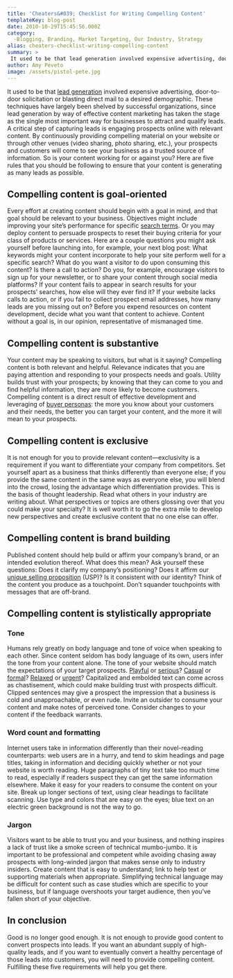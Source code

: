 ```yaml
---
title: 'Cheaters&#039; Checklist for Writing Compelling Content'
templateKey: blog-post
date: 2010-10-29T15:45:56.000Z
category: 
  -Blogging, Branding, Market Targeting, Our Industry, Strategy
alias: cheaters-checklist-writing-compelling-content
summary: > 
 It used to be that lead generation involved expensive advertising, door-to-door solicitation or blasting direct mail to a desired demographic. These techniques have largely been shelved by successful organizations, since lead generation by way of effective content marketing has taken the stage as the single most important way for businesses to attract and qualify leads.
author: Amy Peveto
image: /assets/pistol-pete.jpg
---
```


It used to be that [lead generation](/insights/differentiation-through-lead-generation) involved expensive advertising, door-to-door solicitation or blasting direct mail to a desired demographic. These techniques have largely been shelved by successful organizations, since lead generation by way of effective content marketing has taken the stage as the single most important way for businesses to attract and qualify leads. A critical step of capturing leads is engaging prospects online with relevant content. By continuously providing compelling material on your website or through other venues (video sharing, photo sharing, etc.), your prospects and customers will come to see your business as a trusted source of information. So is your content working for or against you? Here are five rules that you should be following to ensure that your content is generating as many leads as possible.

Compelling content is goal-oriented
-----------------------------------

Every effort at creating content should begin with a goal in mind, and that goal should be relevant to your business. Objectives might include improving your site’s performance for specific [search terms](/insights/top-5-avoidable-seo-mistakes). Or you may deploy content to persuade prospects to reset their buying criteria for your class of products or services. Here are a couple questions you might ask yourself before launching into, for example, your next blog post: What keywords might your content incorporate to help your site perform well for a specific search? What do you want a visitor to do upon consuming this content? Is there a call to action? Do you, for example, encourage visitors to sign up for your newsletter, or to share your content through social media platforms? If your content fails to appear in search results for your prospects’ searches, how else will they ever find it? If your website lacks calls to action, or if you fail to collect prospect email addresses, how many leads are you missing out on? Before you expend resources on content development, decide what you want that content to achieve. Content without a goal is, in our opinion, representative of mismanaged time.

Compelling content is substantive
---------------------------------

Your content may be speaking to visitors, but what is it saying? Compelling content is both relevant and helpful. Relevance indicates that you are paying attention and responding to your prospects needs and goals. Utility builds trust with your prospects; by knowing that they can come to you and find helpful information, they are more likely to become customers. Compelling content is a direct result of effective development and leveraging of [buyer personas](/insights/better-targeting-through-buyer-personas): the more you know about your customers and their needs, the better you can target your content, and the more it will mean to your prospects.

Compelling content is exclusive
-------------------------------

It is not enough for you to provide relevant content—exclusivity is a requirement if you want to differentiate your company from competitors. Set yourself apart as a business that thinks differently than everyone else; if you provide the same content in the same ways as everyone else, you will blend into the crowd, losing the advantage which differentiation provides. This is the basis of thought leadership. Read what others in your industry are writing about. What perspectives or topics are others glossing over that you could make your specialty? It is well worth it to go the extra mile to develop new perspectives and create exclusive content that no one else can offer.

Compelling content is brand building
------------------------------------

Published content should help build or affirm your company’s brand, or an intended evolution thereof. What does this mean? Ask yourself these questions: Does it clarify my company’s positioning? Does it affirm our [unique selling proposition](/insights/positioning-brand-experience-marketing) (USP)? Is it consistent with our identity? Think of the content you produce as a touchpoint. Don’t squander touchpoints with messages that are off-brand.

Compelling content is stylistically appropriate
-----------------------------------------------

### Tone

Humans rely greatly on body language and tone of voice when speaking to each other. Since content seldom has body language of its own, users infer the tone from your content alone. The tone of your website should match the expectations of your target prospects. [Playful](http://www.ohmint.com) or [serious](http://www.biosafe-solutions.com/)? [Casual](http://www.enchantedspringsranch.com) or [formal](http://www.nunleyfirm.com)? [Relaxed](http://www.silversagecorral.org) or [urgent](https://lbdsociety.org/)? Capitalized and embolded text can come across as chastisement, which could make building trust with prospects difficult. Clipped sentences may give a prospect the impression that a business is cold and unapproachable, or even rude. Invite an outsider to consume your content and make notes of perceived tone. Consider changes to your content if the feedback warrants.

### Word count and formatting

Internet users take in information differently than their novel-reading counterparts: web users are in a hurry, and tend to skim headings and page titles, taking in information and deciding quickly whether or not your website is worth reading. Huge paragraphs of tiny text take too much time to read, especially if readers suspect they can get the same information elsewhere. Make it easy for your readers to consume the content on your site. Break up longer sections of text, using clear headings to facilitate scanning. Use type and colors that are easy on the eyes; blue text on an electric green background is not the way to go.

### Jargon

Visitors want to be able to trust you and your business, and nothing inspires a lack of trust like a smoke screen of technical mumbo-jumbo. It is important to be professional and competent while avoiding chasing away prospects with long-winded jargon that makes sense only to industry insiders. Create content that is easy to understand; link to help text or supporting materials when appropriate. Simplifying technical language may be difficult for content such as case studies which are specific to your business, but if language overshoots your target audience, then you’ve fallen short of your objective.

In conclusion
-------------

Good is no longer good enough. It is not enough to provide good content to convert prospects into leads. If you want an abundant supply of high-quality leads, and if you want to eventually convert a healthy percentage of those leads into customers, you will need to provide compelling content. Fulfilling these five requirements will help you get there.